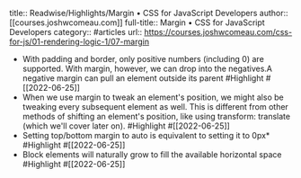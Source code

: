 title:: Readwise/Highlights/Margin • CSS for JavaScript Developers
author:: [[courses.joshwcomeau.com]]
full-title:: Margin • CSS for JavaScript Developers
category:: #articles
url:: https://courses.joshwcomeau.com/css-for-js/01-rendering-logic-1/07-margin

- With padding and border, only positive numbers (including 0) are supported. With margin, however, we can drop into the negatives.A negative margin can pull an element outside its parent #Highlight #[[2022-06-25]]
- When we use margin to tweak an element's position, we might also be tweaking every subsequent element as well. This is different from other methods of shifting an element's position, like using transform: translate (which we'll cover later on). #Highlight #[[2022-06-25]]
- Setting top/bottom margin to auto is equivalent to setting it to 0px* #Highlight #[[2022-06-25]]
- Block elements will naturally grow to fill the available horizontal space #Highlight #[[2022-06-25]]